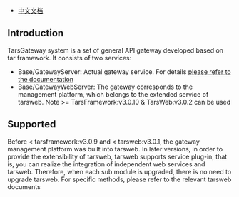 - [中文文档](Gateway.md)

## Introduction

TarsGateway system is a set of general API gateway developed based on tar framework. It consists of two services:

- Base/GatewayServer: Actual gateway service. For details [please refer to the documentation](./README.en.md)
- Base/GatewayWebServer: The gateway corresponds to the management platform, which belongs to the extended service of tarsweb. Note >= TarsFramework:v3.0.10 & TarsWeb:v3.0.2 can be used

## Supported

Before < tarsframework:v3.0.9 and < tarsweb:v3.0.1, the gateway management platform was built into tarsweb. In later versions, in order to provide the extensibility of tarsweb, tarsweb supports service plug-in, that is, you can realize the integration of independent web services and tarsweb. Therefore, when each sub module is upgraded, there is no need to upgrade tarsweb. For specific methods, please refer to the relevant tarsweb documents

